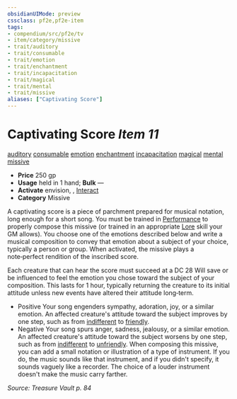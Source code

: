 ```yaml
---
obsidianUIMode: preview
cssclass: pf2e,pf2e-item
tags:
- compendium/src/pf2e/tv
- item/category/missive
- trait/auditory
- trait/consumable
- trait/emotion
- trait/enchantment
- trait/incapacitation
- trait/magical
- trait/mental
- trait/missive
aliases: ["Captivating Score"]
---
```

# Captivating Score *Item 11*  
[auditory](rules/traits/auditory.md "Auditory Effect Trait")  [consumable](rules/traits/consumable.md "Consumable Item Trait")  [emotion](rules/traits/emotion.md "Emotion Effect Trait")  [enchantment](rules/traits/enchantment.md "Enchantment School Trait")  [incapacitation](rules/traits/incapacitation.md "Incapacitation Effect Trait")  [magical](rules/traits/magical.md "Magical Item Trait")  [mental](rules/traits/mental.md "Mental Effect Trait")  [missive](rules/traits/missive-tv.md "Missive Item Trait")  

- **Price** 250 gp
- **Usage** held in 1 hand; **Bulk** —
- **Activate** envision, , [Interact](rules/actions/interact.md)
- **Category** Missive

A captivating score is a piece of parchment prepared for musical notation, long enough for a short song. You must be trained in [Performance](compendium/skills.md#Performance) to properly compose this missive (or trained in an appropriate [Lore](compendium/skills.md#Lore) skill your GM allows). You choose one of the emotions described below and write a musical composition to convey that emotion about a subject of your choice, typically a person or group. When activated, the missive plays a note‑perfect rendition of the inscribed score.

Each creature that can hear the score must succeed at a DC 28 Will save or be influenced to feel the emotion you chose toward the subject of your composition. This lasts for 1 hour, typically returning the creature to its initial attitude unless new events have altered their attitude long‑term.

- Positive Your song engenders sympathy, adoration, joy, or a similar emotion. An affected creature's attitude toward the subject improves by one step, such as from [indifferent](rules/conditions.md#Indifferent) to [friendly](rules/conditions.md#Friendly).
- Negative Your song spurs anger, sadness, jealousy, or a similar emotion. An affected creature's attitude toward the subject worsens by one step, such as from [indifferent](rules/conditions.md#Indifferent) to [unfriendly](rules/conditions.md#Unfriendly). When composing this missive, you can add a small notation or illustration of a type of instrument. If you do, the music sounds like that instrument, and if you didn't specify, it sounds vaguely like a recorder. The choice of a louder instrument doesn't make the music carry farther.

*Source: Treasure Vault p. 84*